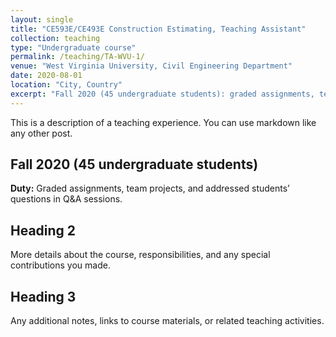 ```yaml
---
layout: single
title: "CE593E/CE493E Construction Estimating, Teaching Assistant"
collection: teaching
type: "Undergraduate course"
permalink: /teaching/TA-WVU-1/
venue: "West Virginia University, Civil Engineering Department"
date: 2020-08-01
location: "City, Country"
excerpt: "Fall 2020 (45 undergraduate students): graded assignments, team projects, and addressed students’ questions in Q&A sessions."
---
```


This is a description of a teaching experience. You can use markdown like any other post.  

## Fall 2020 (45 undergraduate students)  
**Duty:** Graded assignments, team projects, and addressed students’ questions in Q&A sessions.  

## Heading 2  
More details about the course, responsibilities, and any special contributions you made.  

## Heading 3  
Any additional notes, links to course materials, or related teaching activities.
